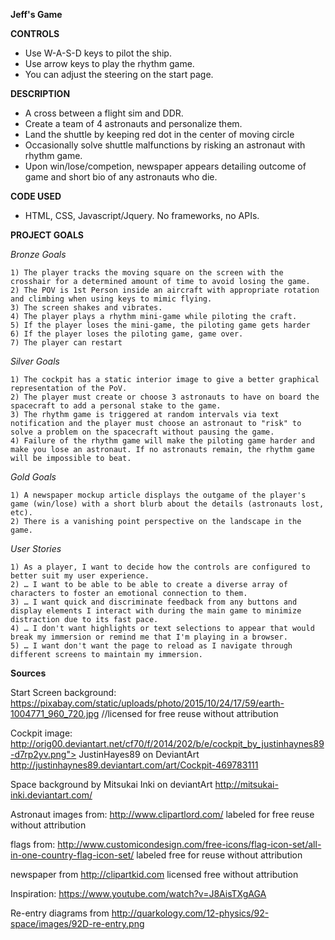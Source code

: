 

**Jeff's Game**

**CONTROLS**

- Use W-A-S-D keys to pilot the ship.
- Use arrow keys to play the rhythm game.
- You can adjust the steering on the start page. 

**DESCRIPTION**

- A cross between a flight sim and DDR. 
- Create a team of 4 astronauts and personalize them.
- Land the shuttle by keeping red dot in the center of moving circle
- Occasionally solve shuttle malfunctions by risking an astronaut with rhythm game.
- Upon win/lose/competion, newspaper appears detailing outcome of game and short bio of any astronauts who die.

**CODE USED**

- HTML, CSS, Javascript/Jquery. No frameworks, no APIs. 


**PROJECT GOALS**

*Bronze Goals*

    1) The player tracks the moving square on the screen with the crosshair for a determined amount of time to avoid losing the game.
    2) The POV is 1st Person inside an aircraft with appropriate rotation and climbing when using keys to mimic flying.
    3) The screen shakes and vibrates.
    4) The player plays a rhythm mini-game while piloting the craft. 
    5) If the player loses the mini-game, the piloting game gets harder
    6) If the player loses the piloting game, game over. 
    7) The player can restart

*Silver Goals*

    1) The cockpit has a static interior image to give a better graphical representation of the PoV. 
    2) The player must create or choose 3 astronauts to have on board the spacecraft to add a personal stake to the game.
    3) The rhythm game is triggered at random intervals via text notification and the player must choose an astronaut to "risk" to solve a problem on the spacecraft without pausing the game. 
    4) Failure of the rhythm game will make the piloting game harder and make you lose an astronaut. If no astronauts remain, the rhythm game will be impossible to beat.

*Gold Goals*

    1) A newspaper mockup article displays the outgame of the player's game (win/lose) with a short blurb about the details (astronauts lost, etc).
    2) There is a vanishing point perspective on the landscape in the game. 

*User Stories*

    1) As a player, I want to decide how the controls are configured to better suit my user experience.
    2) … I want to be able to be able to create a diverse array of characters to foster an emotional connection to them.
    3) … I want quick and discriminate feedback from any buttons and display elements I interact with during the main game to minimize distraction due to its fast pace.
    4) … I don't want highlights or text selections to appear that would break my immersion or remind me that I'm playing in a browser.
    5) … I want don't want the page to reload as I navigate through different screens to maintain my immersion.
    
 **Sources**

Start Screen background: https://pixabay.com/static/uploads/photo/2015/10/24/17/59/earth-1004771_960_720.jpg //licensed for free reuse without attribution

Cockpit image: http://orig00.deviantart.net/cf70/f/2014/202/b/e/cockpit_by_justinhaynes89-d7rp2yv.png"> JustinHayes89 on DeviantArt http://justinhaynes89.deviantart.com/art/Cockpit-469783111 

Space background by Mitsukai Inki on deviantArt http://mitsukai-inki.deviantart.com/ 

Astronaut images from: http://www.clipartlord.com/ labeled for free reuse without attribution

flags from: http://www.customicondesign.com/free-icons/flag-icon-set/all-in-one-country-flag-icon-set/ labeled free for reuse without attribution

newspaper from http://clipartkid.com licensed free without attribution

Inspiration: https://www.youtube.com/watch?v=J8AisTXgAGA

Re-entry diagrams from http://quarkology.com/12-physics/92-space/images/92D-re-entry.png

